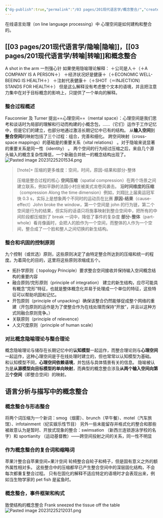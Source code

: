 ```yaml
---
{"dg-publish":true,"permalink":"/03 pages/201现代语言学/概念整合/","created":"2024-11-30T20:56:51.590+08:00","updated":"2025-03-02T15:03:21.853+08:00"}
---
```


在线语言处理（on line language processing）中 心理空间是如何建构和整合的。

## [[03 pages/201现代语言学/隐喻\|隐喻]]，[[03 pages/201现代语言学/转喻\|转喻]]和概念整合
A shot in the arm 一剂强心针
如果使用隐喻理论解释：
＋公司是人＋（＋A COMPANY IS A PERSON＋）
＋经济状况好是健康＋（＋ECONOMIC WELL-BEEING IS HEALTH＋）
＋注射代表健康＋（＋SHOT（＝INJECTION）STANDS FOR HEALTH＋）
但是这么解释没有考虑整个文本的语境，并且把注意力集中在对于目标概念的影响上，只提供了一个单向的解释。
### 整合过程概述
Fauconnier 及 Turner 提出==心理空间==（mental space）：心理空间是我们思考和谈话时为局部的理解和行动而构建的小概念包，……（它们）运作于工作记忆中，但是它们的建立，也部分地通过激活长期记忆中已有的结构。
从**输入空间**到**整合空间**的映射包括了三个过程：组合，完善和细化。
跨空间映射（cross-space mappings）的基础是的重要关系（vital relations） 。对于隐喻来说显著的重要关系是同一性（identity） 。
两个空间的行为经过压缩之后，来自几个源头输入的概念复杂性降低，一个新融合并统一的概念结构出现了。
![Pasted image 20231225201534.png](/img/user/09%20settings/Z%20attachment/Pasted%20image%2020231225201534.png)

> [!note]+ 压缩的更多维度：空间，时间，原因-结果和部分-整体
> 
> 压缩是整合过程的核心
> **空间压缩**（spatial compression）在两个场景之间建立联系，例如平静的法国小村庄被美式龙卷风袭击。
> **沿时间维度的压缩**（compression Along the time dimension）例如，刘翔比上届奥运冠军快 0.3 s，实际上是想象两个不同时的运动员在比赛
> **原因-结果**（cause-effect）John broke the window，第一个空间是 john 的行为链，第二个空间是行为的结果，但实际的话语只将施事映射到整合空间中，把所有的中间阶段都压缩到了 break 一词中，降低了事件的复杂度
> **部分-整体**（part-whole）看肖像画时，会把人的脸作为一个空间，而整体的人作为一个空间，整合成了一个脸和整人之间切换的新生结构。


### 整合和巩固的控制原则
九个控制（或优选）原则，这些原则决定了由特定整合所达到的压缩和统一的程度。为着简化的目的，这里将这些原则浓缩成五个。
- 拓扑学原则（ topology Principle）要求整合空间接收并保持输入空间概念结构的重要内容
- 融合原则/完形原则（principle of integration） 建立的新生结构，应尽可能具有概念“完形”特征，也就是整体概念化并易于处理成一个单位的特征，这些特征可以帮助巩固和记忆。
- 开包原则（principle of unpacking）确保该整合仍然能够促成整个网络的重建（开包原则的运作是为了使整合作为在线处理而保持“开放”，并且以这种方式同融合原则竞争。）
- 关联原则（principle of relevence）
- 人文尺度原则（principle of human scale）

### 对比概念隐喻理论与整合理论
概念隐喻理论与储存在长期记忆中的**认知模型**一起运作，而整合理论则与**心理空间**一起运作，这种心理空间是于在线处理时建立的，但也常常以认知模型为基础。
和认知模型不同，**心理空间依赖语境**，并包括与具体情景有关的信息。
隐喻被认为是**从源模型向目标模型的单向映射**，而典型的概念整合涉及**从两个输入空间向第三个空间**（即整合空间）的映射。

## 语言分析与描写中的概念整合
### 概念整合与形态整合
将两个词压缩为一个新词：smog（烟雾）、brunch（早午餐）、motel（汽车旅馆）、infotainment（纪实娱乐性节目）
另外一些未能留存并格式化的整合和那些被故意认为是暂时、开放式现象的整合：swimsation （新西兰连锁游泳学校的名字）和 sportianity （运动基督教）——跨空间投射之间的关系，同一性不明显
### 作为概念整合的复合词和缩略词
苹果汁整合自苹果空间+果汁空间
轮椅整合自轮子和椅子，但是固有意义之外的额外属性相对多。
这些整合中的压缩都早已产生整合空间中的深层固化结构，不会每次都重复整合过程。
只有在固化的解释不适应特定的语境时才会表现出来，例如当生物学家的 pet fish 是鲨鱼时。
### 概念整合，事件框架和构式
致使结构的概念整合
Frank sneezed the tissue off the table
![Pasted image 20231225212031.png](/img/user/09%20settings/Z%20attachment/Pasted%20image%2020231225212031.png)


